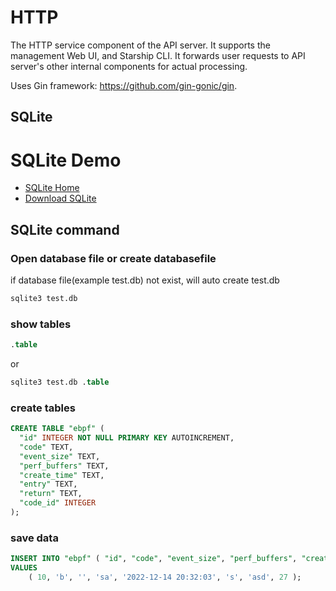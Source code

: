 # HTTP

The HTTP service component of the API server. It supports the management Web UI,
and Starship CLI. It forwards user requests to API server's other internal
components for actual processing.

Uses Gin framework: https://github.com/gin-gonic/gin.

## SQLite

# SQLite Demo

- [SQLite Home](https://www.sqlite.org/index.html)
- [Download SQLite](https://www.sqlite.org/download.html)

## SQLite command

### Open database file or create databasefile
if database file(example test.db) not exist, will auto create test.db
```bash
sqlite3 test.db
```

### show tables
```sql
.table
```
or
```sql
sqlite3 test.db .table
```

### create tables
```sql
CREATE TABLE "ebpf" (
  "id" INTEGER NOT NULL PRIMARY KEY AUTOINCREMENT,
  "code" TEXT,
  "event_size" TEXT,
  "perf_buffers" TEXT,
  "create_time" TEXT,
  "entry" TEXT,
  "return" TEXT,
  "code_id" INTEGER
);
```

### save data
```sql
INSERT INTO "ebpf" ( "id", "code", "event_size", "perf_buffers", "create_time", "entry", "return", "code_id" )
VALUES
	( 10, 'b', '', 'sa', '2022-12-14 20:32:03', 's', 'asd', 27 );
```
